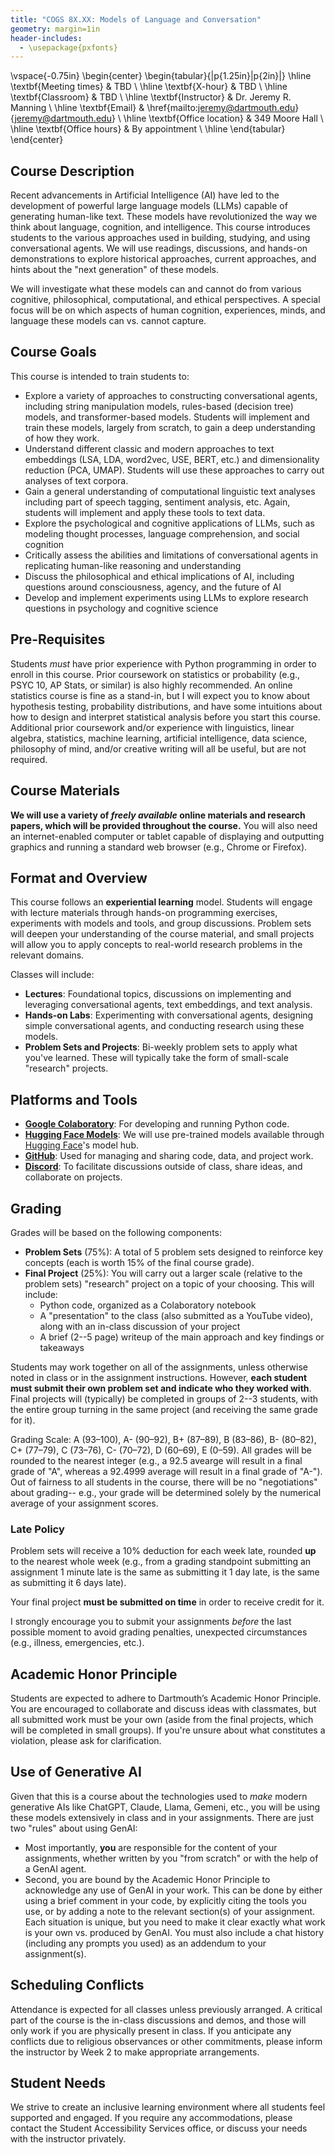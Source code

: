 ```yaml
---
title: "COGS 8X.XX: Models of Language and Conversation"
geometry: margin=1in
header-includes:
  - \usepackage{pxfonts}
---
```


\vspace{-0.75in}
\begin{center}
\begin{tabular}{|p{1.25in}|p{2in}|}
\hline
\textbf{Meeting times}   & TBD                       \\
\hline
\textbf{X-hour}          & TBD                       \\
\hline
\textbf{Classroom}       & TBD                       \\
\hline
\textbf{Instructor}      & Dr. Jeremy R. Manning      \\
\hline
\textbf{Email}           & \href{mailto:jeremy@dartmouth.edu}{jeremy@dartmouth.edu} \\
\hline
\textbf{Office location} & 349 Moore Hall            \\
\hline
\textbf{Office hours}    & By appointment            \\
\hline
\end{tabular}
\end{center}

## Course Description
Recent advancements in Artificial Intelligence (AI) have led to the development of powerful large language models (LLMs) capable of generating human-like text. These models have revolutionized the way we think about language, cognition, and intelligence. This course introduces students to the various approaches used in building, studying, and using conversational agents.  We will use readings, discussions, and hands-on demonstrations to explore historical approaches, current approaches, and hints about the "next generation" of these models.

We will investigate what these models can and cannot do from various cognitive, philosophical, computational, and ethical perspectives.  A special focus will be on which aspects of human cognition, experiences, minds, and language these models can vs. cannot capture.

## Course Goals
This course is intended to train students to:

- Explore a variety of approaches to constructing conversational agents, including string manipulation models, rules-based (decision tree) models, and transformer-based models.  Students will implement and train these models, largely from scratch, to gain a deep understanding of how they work.
- Understand different classic and modern approaches to text embeddings (LSA, LDA, word2vec, USE, BERT, etc.) and dimensionality reduction (PCA, UMAP).  Students will use these approaches to carry out analyses of text corpora.
- Gain a general understanding of computational linguistic text analyses including part of speech tagging, sentiment analysis, etc.  Again, students will implement and apply these tools to text data.
- Explore the psychological and cognitive applications of LLMs, such as modeling thought processes, language comprehension, and social cognition
- Critically assess the abilities and limitations of conversational agents in replicating human-like reasoning and understanding
- Discuss the philosophical and ethical implications of AI, including questions around consciousness, agency, and the future of AI
- Develop and implement experiments using LLMs to explore research questions in psychology and cognitive science

## Pre-Requisites
Students _must_ have prior experience with Python programming in order to enroll in this course.  Prior coursework on statistics or probability (e.g., PSYC 10, AP Stats, or similar) is also highly recommended.  An online statistics course is fine as a stand-in, but I will expect you to know about hypothesis testing, probability distributions, and have some intuitions about how to design and interpret statistical analysis before you start this course.  Additional prior coursework and/or experience with linguistics, linear algebra, statistics, machine learning, artificial intelligence, data science, philosophy of mind, and/or creative writing will all be useful, but are not required.

## Course Materials
**We will use a variety of _freely available_ online materials and research papers, which will be provided throughout the course.** You will also need an internet-enabled computer or tablet capable of displaying and outputting graphics and running a standard web browser (e.g., Chrome or Firefox).

## Format and Overview
This course follows an **experiential learning** model. Students will engage with lecture materials through hands-on programming exercises, experiments with models and tools, and group discussions. Problem sets will deepen your understanding of the course material, and small projects will allow you to apply concepts to real-world research problems in the relevant domains.

Classes will include:
- **Lectures**: Foundational topics, discussions on implementing and leveraging conversational agents, text embeddings, and text analysis.
- **Hands-on Labs**: Experimenting with conversational agents, designing simple conversational agents, and conducting research using these models.
- **Problem Sets and Projects**: Bi-weekly problem sets to apply what you've learned.  These will typically take the form of small-scale "research" projects.

## Platforms and Tools
- [**Google Colaboratory**](https://colab.research.google.com/): For developing and running Python code.
- [**Hugging Face Models**](https://huggingface.co/models): We will use pre-trained models available through [Hugging Face](https://huggingface.co)'s model hub.
- [**GitHub**](https://github.com/): Used for managing and sharing code, data, and project work.
- [**Discord**](https://discord.gg/sftEk9Ygdw): To facilitate discussions outside of class, share ideas, and collaborate on projects.

## Grading
Grades will be based on the following components:

- **Problem Sets** (75%): A total of 5 problem sets designed to reinforce key concepts (each is worth 15% of the final course grade).
- **Final Project** (25%): You will carry out a larger scale (relative to the problem sets) "research" project on a topic of your choosing.  This will include:
  - Python code, organized as a Colaboratory notebook
  - A "presentation" to the class (also submitted as a YouTube video), along with an in-class discussion of your project
  - A brief (2--5 page) writeup of the main approach and key findings or takeaways

Students may work together on all of the assignments, unless otherwise noted in class or in the assignment instructions.  However, **each student must submit their own problem set and indicate who they worked with**.  Final projects will (typically) be completed in groups of 2--3 students, with the entire group turning in the same project (and receiving the same grade for it).

Grading Scale: A (93–100), A- (90–92), B+ (87–89), B (83–86), B- (80–82), C+ (77–79), C (73–76), C- (70–72), D (60–69), E (0–59).  All grades will be rounded to the nearest integer (e.g., a 92.5 avearge will result in a final grade of "A", whereas a 92.4999 average will result in a final grade of "A-").  Out of fairness to all students in the course, there will be no "negotiations" about grading-- e.g., your grade will be determined solely by the numerical average of your assignment scores.

### Late Policy
Problem sets will receive a 10% deduction for each week late, rounded **up** to the nearest whole week (e.g., from a grading standpoint submitting an assignment 1 minute late is the same as submitting it 1 day late, is the same as submitting it 6 days late).

Your final project **must be submitted on time** in order to receive credit for it.

I strongly encourage you to submit your assignments _before_ the last possible moment to avoid grading penalties, unexpected circumstances (e.g., illness, emergencies, etc.).

## Academic Honor Principle
Students are expected to adhere to Dartmouth’s Academic Honor Principle. You are encouraged to collaborate and discuss ideas with classmates, but all submitted work must be your own (aside from the final projects, which will be completed in small groups). If you're unsure about what constitutes a violation, please ask for clarification.

## Use of Generative AI
Given that this is a course about the technologies used to _make_ modern generative AIs like ChatGPT, Claude, Llama, Gemeni, etc., you will be using these models extensively in class and in your assignments.  There are just two "rules" about using GenAI:
  - Most importantly, **you** are responsible for the content of your assignments, whether written by you "from scratch" or with the help of a GenAI agent.
  - Second, you are bound by the Academic Honor Principle to acknowledge any use of GenAI in your work.  This can be done by either using a brief comment in your code, by explicitly citing the tools you use, or by adding a note to the relevant section(s) of your assignment.  Each situation is unique, but you need to make it clear exactly what work is your own vs. produced by GenAI.  You must also include a chat history (including any prompts you used) as an addendum to your assignment(s).

## Scheduling Conflicts
Attendance is expected for all classes unless previously arranged. A critical part of the course is the in-class discussions and demos, and those will only work if you are physically present in class.  If you anticipate any conflicts due to religious observances or other commitments, please inform the instructor by Week 2 to make appropriate arrangements.

## Student Needs
We strive to create an inclusive learning environment where all students feel supported and engaged. If you require any accommodations, please contact the Student Accessibility Services office, or discuss your needs with the instructor privately.